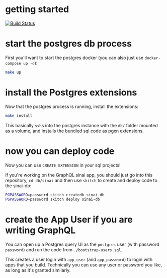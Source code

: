 
# getting started

[![Build Status](https://travis-ci.org/sinaitechnologies/sinai-db.svg?branch=master)](https://travis-ci.org/sinaitechnologies/sinai-db)

# start the postgres db process

First you'll want to start the postgres docker (you can also just use `docker-compose up -d`):

```sh
make up
```
# install the Postgres extensions

Now that the postgres process is running, install the extensions:

```sh
make install
```

This basically `ssh`s into the postgres instance with the `db/` folder mounted as a volume, and installs the bundled sql code as pgxn extensions.

# now you can deploy code

Now you can use `CREATE EXTENSION` in your sql projects!

If you're working on the GraphQL sinai app, you should just go into this repository, `cd db/sinai` and then use `skitch` to create and deploy code to the sinai-db:

```sh
PGPASSWORD=password skitch createdb sinai-db
PGPASSWORD=password skitch deploy sinai-db
```

# create the App User if you are writing GraphQL

You can open up a Postgres query UI as the `postgres` user (with password `password`) and run the code from `./bootstrap-users.sql`.

This creates a user login with `app_user` (and `app_password`) to login with apps that you build. Technically you can use any user or password you like, as long as it's granted similarly.
